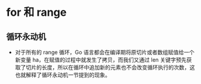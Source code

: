 # for 和 range

## 循环永动机

- 对于所有的 range 循环，Go 语言都会在编译期将原切片或者数组赋值给一个新变量 ha，在赋值的过程中就发生了拷贝，而我们又通过 len 关键字预先获取了切片的长度，所以在循环中追加新的元素也不会改变循环执行的次数，这也就解释了循环永动机一节提到的现象。